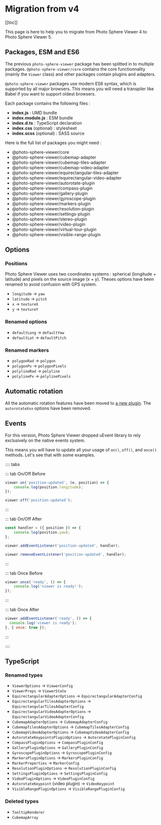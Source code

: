 # Migration from v4

[[toc]]

This page is here to help you to migrate from Photo Sphere Viewer 4 to Photo Sphere Viewer 5.

## Packages, ESM and ES6

The previous `photo-sphere-viewer` package has been splitted in to multiple packages. `@photo-sphere-viewer/core` contains the core functionnality (mainly the `Viewer` class) and other packages contain plugins and adapters.

`@photo-sphere-viewer` packages use modern ES6 syntax, which is supported by all major browsers. This means you will need a transpiler like Babel if you want to support oldest browsers.

Each package contains the following files :

-   **index.js** : UMD bundle
-   **index.module.js** : ESM bundle
-   **index.d.ts** : TypeScript declaration
-   **index.css** (optional) : stylesheet
-   **index.scss** (optional) : SASS source

Here is the full list of packages you might need :

-   @photo-sphere-viewer/core
-   @photo-sphere-viewer/cubemap-adapter
-   @photo-sphere-viewer/cubemap-tiles-adapter
-   @photo-sphere-viewer/cubemap-video-adapter
-   @photo-sphere-viewer/equirectangular-tiles-adapter
-   @photo-sphere-viewer/equirectangular-video-adapter
-   @photo-sphere-viewer/autorotate-plugin
-   @photo-sphere-viewer/compass-plugin
-   @photo-sphere-viewer/gallery-plugin
-   @photo-sphere-viewer/gyroscope-plugin
-   @photo-sphere-viewer/markers-plugin
-   @photo-sphere-viewer/resolution-plugin
-   @photo-sphere-viewer/settings-plugin
-   @photo-sphere-viewer/stereo-plugin
-   @photo-sphere-viewer/video-plugin
-   @photo-sphere-viewer/virtual-tour-plugin
-   @photo-sphere-viewer/visible-range-plugin

## Options

### Positions

Photo Sphere Viewer uses two coordinates systems : spherical (longitude + latitude) and pixels on the source image (x + y). Theses options have been renamed to avoid confusion with GPS system.

-   `longitude` → `yaw`
-   `latitude` → `pitch`
-   `x` → `textureX`
-   `y` → `textureY`

### Renamed options

-   `defaultLong` → `defaultYaw`
-   `defaultLat` → `defaultPitch`

### Renamed markers

-   `polygonRad` → `polygon`
-   `polygonPx` → `polygonPixels`
-   `polylineRad` → `polyline`
-   `polylinePx` → `polylinePixels`

## Automatic rotation

All the automatic rotation features have been moved to [a new plugin](../plugins/autorotate.md). The `autorotateXxx` options have been removed.

## Events

For this version, Photo Sphere Viewer dropped uEvent library to rely exclusively on the native events system.

This means you will have to update all your usage of `on()`, `off()`, and `once()` methods. Let's see that with some examples.

:::: tabs

::: tab On/Off Before

```js
viewer.on('position-updated', (e, position) => {
    console.log(position.longitude);
});

viewer.off('position-updated');
```

:::

::: tab On/Off After

```js
const handler = ({ position }) => {
    console.log(position.yaw);
};

viewer.addEventListener('position-updated', handler);

viewer.removeEventListener('position-updated', handler);
```

:::

::: tab Once Before

```js
viewer.once('ready', () => {
    console.log('viewer is ready!');
});
```

:::

::: tab Once After

```js
viewer.addEventListener('ready', () => {
  console.log('viewer is ready');
}, { once: true });
```

:::

::::

## TypeScript

### Renamed types

-   `ViewerOptions` → `ViewerConfig`
-   `ViewerProps` → `ViewerState`
-   `EquirectangularAdapterOptions` → `EquirectangularAdapterConfig`
-   `EquirectangularTilesAdapterOptions` → `EquirectangularTilesAdapterConfig`
-   `EquirectangularVideoAdapterOptions` → `EquirectangularVideoAdapterConfig`
-   `CubemapAdapterOptions` → `CubemapAdapterConfig`
-   `CubemapTilesAdapterOptions` → `CubemapTilesAdapterConfig`
-   `CubemapVideoAdapterOptions` → `CubemapVideoAdapterConfig`
-   `AutorotateKeypointsPluginOptions` → `AutorotatePluginConfig`
-   `CompassPluginOptions` → `CompassPluginConfig`
-   `GalleryPluginOptions` → `GalleryPluginConfig`
-   `GyroscopePluginOptions` → `GyroscopePluginConfig`
-   `MarkersPluginOptions` → `MarkersPluginConfig`
-   `MarkerProperties` → `MarkerConfig`
-   `ResolutionPluginOptions` → `ResolutionPluginConfig`
-   `SettingsPluginOptions` → `SettingsPluginConfig`
-   `VideoPluginOptions` → `VideoPluginConfig`
-   `AutorotateKeypoint` (video plugin) → `VideoKeypoint`
-   `VisibleRangePluginOptions` → `VisibleRangePluginConfig`

### Deleted types

-   `TooltipRenderer`
-   `CubemapArray`
